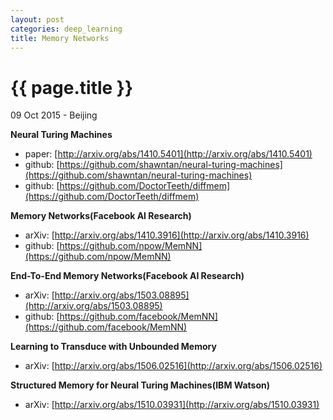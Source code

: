 ```yaml
---
layout: post
categories: deep_learning
title: Memory Networks
---
```


{{ page.title }}
================

<p class="meta">09 Oct 2015 - Beijing</p>

**Neural Turing Machines**

- paper: [http://arxiv.org/abs/1410.5401](http://arxiv.org/abs/1410.5401)
- github: [https://github.com/shawntan/neural-turing-machines](https://github.com/shawntan/neural-turing-machines)
- github: [https://github.com/DoctorTeeth/diffmem](https://github.com/DoctorTeeth/diffmem)

**Memory Networks(Facebook AI Research)**

- arXiv: [http://arxiv.org/abs/1410.3916](http://arxiv.org/abs/1410.3916)
- github: [https://github.com/npow/MemNN](https://github.com/npow/MemNN)

**End-To-End Memory Networks(Facebook AI Research)**

- arXiv: [http://arxiv.org/abs/1503.08895](http://arxiv.org/abs/1503.08895)
- github: [https://github.com/facebook/MemNN](https://github.com/facebook/MemNN)

**Learning to Transduce with Unbounded Memory**

- arXiv: [http://arxiv.org/abs/1506.02516](http://arxiv.org/abs/1506.02516)

**Structured Memory for Neural Turing Machines(IBM Watson)**

- arXiv: [http://arxiv.org/abs/1510.03931](http://arxiv.org/abs/1510.03931)
